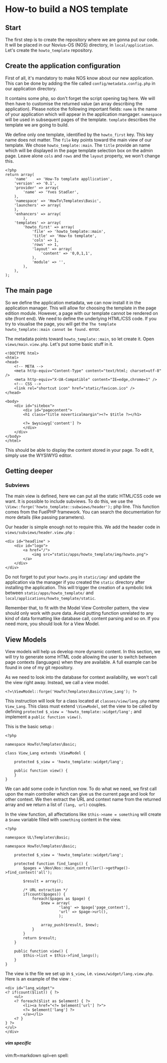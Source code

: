 # How-to build a NOS template

## Start

The first step is to create the repository where we are gonna put our code. It
will be placed in our Novius-OS (NOS) directory, in `local/application`. Let's
create the `howto_template` repository. 

## Create the application configuration

First of all, it's mandatory to make NOS know about our new application. This
can be done by adding the file called `config/metadata.config.php` in our
application directory. 

It contains some php, so don't forget the script opening tag here. We will then
have to customise the returned value (an array describing the application).
Please notice the following important fields: `name` is the name of your
application which will appear in the application mangager. `namespace` will be
used in subsequent pages of the template.  `template` describes the template we
are going to build. 

We define only one template, identified by the `howto_first` key. This key name
does not matter. The `file` key points toward the main view of our template. We
chose `howto_template::main`. The `title` provide an name which will be displayed
in the page template selection box on the admin page. Leave alone `cols` and
`rows` and the `layout` property, we won't change this.

    <?php
    return array(
        'name'    => 'How-To template appllication',
        'version' => '0.1',
        'provider' => array(
            'name' => 'Yves Stadler',
        ),
        'namespace' => 'HowTo\Templates\Basic',
        'launchers' => array(
        ),
        'enhancers' => array(
            ),
        'templates' => array(
            'howto_first' => array(
                'file' => 'howto_template::main',
                'title' => 'How-to template',
                'cols' => 1,
                'rows' => 1,
                'layout' => array(
                    'content' => '0,0,1,1',
                ),
                'module' => '',
            ),
        ),
    );

## The main page

So we define the application metadata, we can now install it in the application
manager. This will allow for choosing the template in the page edition module. 
However, a page with our template cannot be rendered on site (front end). We
need to define the underlying HTML/CSS code. If you try to visualise the page,
you will get the `The template howto_template::main cannot be found.` error.

The metadata points toward `howto_template::main`, so let create it. Open
`views/main.view.php`. Let's put some basic stuff in it.

    <!DOCTYPE html>
    <html> 
    <head>
        <!-- META -->
        <meta http-equiv="Content-Type" content="text/html; charset=utf-8" />
        <meta http-equiv="X-UA-Compatible" content="IE=edge,chrome=1" />
        <!-- CSS -->
        <link rel="shortcut icon" href="static/favicon.ico" />
    </head>

    <body>
        <div id="sitebox">
            <div id="pagecontent">
            <h1 class="title noverticalmargin"><?= $title ?></h1>

            <?= $wysiwyg['content'] ?>
            </div>
        </div>
    </body>
    </html>

This should be able to display the content stored in your page. To edit it,
simply use the WYSIWYG editor.

## Getting deeper

### Subviews

The main view is defined, here we can put all the static HTML/CSS code we want.
It is possible to include subviews. To do this, we use the
`\View::forge('howto_template::subwiews/header');` php line. This function comes
from the FuelPHP framework. You can search the documentation for more details
(like passing parameters). 

Our header is simple enough not to require this. We add the header code in
`views/subviews/header.view.php` : 

    <div id="headline" >
        <div id="logo">
            <a href="/">
                <img src="static/apps/howto_template/img/howto.png">
            </a>
        </div>
    </div>

Do not forget to put your `howto.png` in `static/img/` and update the
application via the manager if you created the `static` directory after
installing the application. This will trigger the creation of a symbolic link
between `static/apps/howto_template/` and
`local/applications/howto_template/static`. 

Remember that, to fit with the Model View Controller pattern, the view should
only work with pure data. Avoid putting function unrelated to any kind of data
formatting like database call, content parsing and so on. If you need more, you
should look for a View Model.

## View Models

View models will help us develop more dynamic content. In this section, we will
try to generate some HTML code allowing the user to switch between page contexts
(languages) when they are available. A full example can be found in one of my
git repository.

As we need to look into the database for context availability, we won't call the
view right away. Instead, we call a view model. 

    <?=\ViewModel::forge('HowTo\Templates\Basic\View_Lang'); ?>

This instruction will look for a class located at `classes/view/lang.php` name
`View_Lang`. This class must extend `\ViewModel`, set the view to be called by
defining `protected $_view = 'howto_template::widget/lang';` and implement a
`public function view()`. 

This is the basic setup : 

    <?php

    namespace HowTo\Templates\Basic;

    class View_Lang extends \ViewModel {

        protected $_view = 'howto_template::widget/lang';

        public function view() {
        }
    }

We can add some code in function now. To do what we need, we first call upon the
main controller which can give us the current page and look for other context.
We then extract the URL and context name from the returned array and we return a
list of `(lang, url)` couples.

In the view function, all affectations like `$this->name = something` will
create a `$name` variable filled with `something` content in the view.

    <?php

    namespace UL\Templates\Basic;

    namespace HowTo\Templates\Basic;

        protected $_view = 'howto_template::widget/lang';

        protected function find_langs() {
            $pages = \Nos\Nos::main_controller()->getPage()->find_context('all');

            $result = array();

            /* URL extraction */
            if(count($pages)) {
                foreach($pages as $page) {
                    $new = array(
                            'lang' => $page['page_context'],
                            'url' => $page->url(),
                            );

                    array_push($result, $new);
                }
            }
            return $result;
        }

        public function view() {
            $this->list = $this->find_langs();
        }
    }

The view is the file we set up in `$_view`, i.e. `views/widget/lang.view.php`.
Here is an example of the view : 

    <div id="lang_widget">
    <? if(count($list)) { ?>
        <ul>
        <? foreach($list as $element) { ?> 
            <li><a href="<?= $element['url'] ?>">
            <?= $element['lang'] ?>
            </a></li>
        <? }
    } ?>
    </ul>
    </div>

##### vim specific
vim:ft=markdown spl=en spell: 
